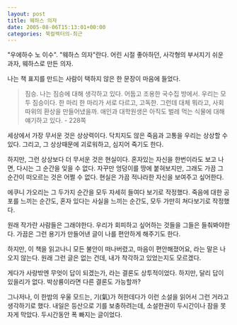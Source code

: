 ```yaml
---
layout: post
title: 웨하스 의자
date: 2005-08-06T15:13:01+00:00
categories: 북컬렉터의-최근
---
```

<a href="http://www.bandibook.com/search/subject_view.php?code=2419798"><img style="margin-left: 4px; margin-right: 4px;" src="http://image.aladin.co.kr/product/53/17/cover/8973818163_1.jpg" alt="" align="right" hspace="4" /></a>"우에하수 노 이수". "웨하스 의자"란다. 어린 시절 좋아하던, 사각형의 부서지기 쉬운 과자, 웨하스로 만든 의자.

나는 책 표지를 만드는 사람이 택하지 않은 한 문장이 마음에 들었다.

<blockquote>
짐승.
나는 짐승에 대해 생각하고 있다. 어둡고 조용한 국수집 방에서.
우리는 모두 짐승이다. 한 마리 한 마리가 서로 다르고, 고독한. 그런데 대체 뭐라고, 사회 따위의 환상을 만들어냈을까.
애인과 대학원생은 아직도 벌레 먹는 식물에 대해 얘기하고 있다. - 228쪽</blockquote>

세상에서 가장 무서운 것은 상상력이다. 닥치지도 않은 죽음과 고통을 우리는 상상할 수 있다. 그리고, 그 상상때문에 괴로워하고, 심지어 죽기도 한다.

하지만, 그런 상상보다 더 무서운 것은 현실이다. 혼자있는 자신을 한번이라도 보고 나면, 다시는 그 순간을 잊을 수 없다. 자꾸만 엉덩이를 땅에 붙혀보지만, 그래도 가끔 그 순간이 떠오르는 것은 어쩔 수 없다. 현실은 가끔 적나라한 자신을 보여주고 싶어한다.

에쿠니 가오리는 그 두가지 순간을 모두 자세히 들여다 보기로 작정했다. 죽음에 대한 공포를 느끼는 순간도, 혼자 있다는 사실을 느끼는 순간도, 모두 가만히 쳐다보기로 작정했다.

원래 작가란 사람들은 그래야한다. 우리가 회피하고 싶어하는 것들을 그들은 들춰봐야한다. 가끔은 그런 용기가 만들어낸 글이 나를 편안하게 해주기도 한다.

하지만, 이 책을 읽고나니 모든 불안이 떠나버렸고, 마음이 편안해졌어요, 라는 말은 나오지 않는다. 원래 그런 글은 없는 건데, 내가 착각하고 있었는지도 모르겠다.

게다가 사랑밖엔 무엇이 답이 되겠는가, 라는 결론도 상투적이었다. 하지만, 달리 답이 있을리가 없다. 박상륭이라면 다른 결론도 가능할까?

그나저나, 이 한밤의 우울 모드는, 기(氣)가 허한데다가 이런 소설을 읽어서 그런 거라고 생각하기로 했다. 내일은 등산으로 기를 보충하려는데, 소설한권이 두시간이나 잠을 못자게 막았다. 두시간동안 폭 빠지는 글이었다.
